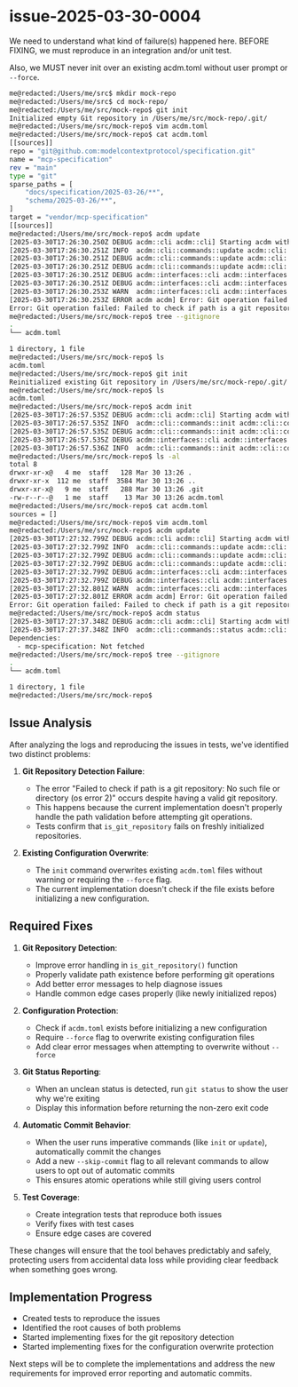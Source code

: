 # issue-2025-03-30-0004

We need to understand what kind of failure(s) happened here. BEFORE FIXING, we must reproduce in an integration and/or unit test.

Also, we MUST never init over an existing acdm.toml without user prompt or `--force`.

```bash
me@redacted:/Users/me/src$ mkdir mock-repo
me@redacted:/Users/me/src$ cd mock-repo/
me@redacted:/Users/me/src/mock-repo$ git init
Initialized empty Git repository in /Users/me/src/mock-repo/.git/
me@redacted:/Users/me/src/mock-repo$ vim acdm.toml
me@redacted:/Users/me/src/mock-repo$ cat acdm.toml
[[sources]]
repo = "git@github.com:modelcontextprotocol/specification.git"
name = "mcp-specification"
rev = "main"
type = "git"
sparse_paths = [
    "docs/specification/2025-03-26/**",
    "schema/2025-03-26/**",
]
target = "vendor/mcp-specification"
[[sources]]
me@redacted:/Users/me/src/mock-repo$ acdm update
[2025-03-30T17:26:30.250Z DEBUG acdm::cli acdm::cli] Starting acdm with config path: acdm.toml
[2025-03-30T17:26:30.251Z INFO  acdm::cli::commands::update acdm::cli::commands::update] Updating all dependencies
[2025-03-30T17:26:30.251Z DEBUG acdm::cli::commands::update acdm::cli::commands::update] Using config file: acdm.toml
[2025-03-30T17:26:30.251Z DEBUG acdm::cli::commands::update acdm::cli::commands::update] Force mode: false
[2025-03-30T17:26:30.251Z DEBUG acdm::interfaces::cli acdm::interfaces::cli] Updating dependencies: None, commit_message: None, force: false
[2025-03-30T17:26:30.251Z DEBUG acdm::interfaces::cli acdm::interfaces::cli] Verifying Git repository status for path:
[2025-03-30T17:26:30.253Z WARN  acdm::interfaces::cli acdm::interfaces::cli] Git repository status is not clean: Git operation failed: Failed to check if path is a git repository: No such file or directory (os error 2)
[2025-03-30T17:26:30.253Z ERROR acdm acdm] Error: Git operation failed: Failed to check if path is a git repository: No such file or directory (os error 2)
Error: Git operation failed: Failed to check if path is a git repository: No such file or directory (os error 2)
me@redacted:/Users/me/src/mock-repo$ tree --gitignore
.
└── acdm.toml

1 directory, 1 file
me@redacted:/Users/me/src/mock-repo$ ls
acdm.toml
me@redacted:/Users/me/src/mock-repo$ git init
Reinitialized existing Git repository in /Users/me/src/mock-repo/.git/
me@redacted:/Users/me/src/mock-repo$ ls
acdm.toml
me@redacted:/Users/me/src/mock-repo$ acdm init
[2025-03-30T17:26:57.535Z DEBUG acdm::cli acdm::cli] Starting acdm with config path: acdm.toml
[2025-03-30T17:26:57.535Z INFO  acdm::cli::commands::init acdm::cli::commands::init] Initializing new configuration at acdm.toml
[2025-03-30T17:26:57.535Z DEBUG acdm::cli::commands::init acdm::cli::commands::init] Force mode: false
[2025-03-30T17:26:57.535Z DEBUG acdm::interfaces::cli acdm::interfaces::cli] Initializing configuration with default location: None
[2025-03-30T17:26:57.536Z INFO  acdm::cli::commands::init acdm::cli::commands::init] Configuration initialized successfully
me@redacted:/Users/me/src/mock-repo$ ls -al
total 8
drwxr-xr-x@   4 me  staff   128 Mar 30 13:26 .
drwxr-xr-x  112 me  staff  3584 Mar 30 13:26 ..
drwxr-xr-x@   9 me  staff   288 Mar 30 13:26 .git
-rw-r--r--@   1 me  staff    13 Mar 30 13:26 acdm.toml
me@redacted:/Users/me/src/mock-repo$ cat acdm.toml
sources = []
me@redacted:/Users/me/src/mock-repo$ vim acdm.toml
me@redacted:/Users/me/src/mock-repo$ acdm update
[2025-03-30T17:27:32.799Z DEBUG acdm::cli acdm::cli] Starting acdm with config path: acdm.toml
[2025-03-30T17:27:32.799Z INFO  acdm::cli::commands::update acdm::cli::commands::update] Updating all dependencies
[2025-03-30T17:27:32.799Z DEBUG acdm::cli::commands::update acdm::cli::commands::update] Using config file: acdm.toml
[2025-03-30T17:27:32.799Z DEBUG acdm::cli::commands::update acdm::cli::commands::update] Force mode: false
[2025-03-30T17:27:32.799Z DEBUG acdm::interfaces::cli acdm::interfaces::cli] Updating dependencies: None, commit_message: None, force: false
[2025-03-30T17:27:32.799Z DEBUG acdm::interfaces::cli acdm::interfaces::cli] Verifying Git repository status for path:
[2025-03-30T17:27:32.801Z WARN  acdm::interfaces::cli acdm::interfaces::cli] Git repository status is not clean: Git operation failed: Failed to check if path is a git repository: No such file or directory (os error 2)
[2025-03-30T17:27:32.801Z ERROR acdm acdm] Error: Git operation failed: Failed to check if path is a git repository: No such file or directory (os error 2)
Error: Git operation failed: Failed to check if path is a git repository: No such file or directory (os error 2)
me@redacted:/Users/me/src/mock-repo$ acdm status
[2025-03-30T17:27:37.348Z DEBUG acdm::cli acdm::cli] Starting acdm with config path: acdm.toml
[2025-03-30T17:27:37.348Z INFO  acdm::cli::commands::status acdm::cli::commands::status] Displaying dependency status
Dependencies:
  - mcp-specification: Not fetched
me@redacted:/Users/me/src/mock-repo$ tree --gitignore
.
└── acdm.toml

1 directory, 1 file
me@redacted:/Users/me/src/mock-repo$
```

## Issue Analysis

After analyzing the logs and reproducing the issues in tests, we've identified two distinct problems:

1. **Git Repository Detection Failure**: 
   - The error "Failed to check if path is a git repository: No such file or directory (os error 2)" occurs despite having a valid git repository. 
   - This happens because the current implementation doesn't properly handle the path validation before attempting git operations.
   - Tests confirm that `is_git_repository` fails on freshly initialized repositories.

2. **Existing Configuration Overwrite**:
   - The `init` command overwrites existing `acdm.toml` files without warning or requiring the `--force` flag.
   - The current implementation doesn't check if the file exists before initializing a new configuration.

## Required Fixes

1. **Git Repository Detection**:
   - Improve error handling in `is_git_repository()` function
   - Properly validate path existence before performing git operations
   - Add better error messages to help diagnose issues
   - Handle common edge cases properly (like newly initialized repos)

2. **Configuration Protection**:
   - Check if `acdm.toml` exists before initializing a new configuration
   - Require `--force` flag to overwrite existing configuration files
   - Add clear error messages when attempting to overwrite without `--force`

3. **Git Status Reporting**:
   - When an unclean status is detected, run `git status` to show the user why we're exiting
   - Display this information before returning the non-zero exit code

4. **Automatic Commit Behavior**:
   - When the user runs imperative commands (like `init` or `update`), automatically commit the changes
   - Add a new `--skip-commit` flag to all relevant commands to allow users to opt out of automatic commits
   - This ensures atomic operations while still giving users control

5. **Test Coverage**:
   - Create integration tests that reproduce both issues
   - Verify fixes with test cases
   - Ensure edge cases are covered

These changes will ensure that the tool behaves predictably and safely, protecting users from accidental data loss while providing clear feedback when something goes wrong.

## Implementation Progress

- Created tests to reproduce the issues
- Identified the root causes of both problems
- Started implementing fixes for the git repository detection
- Started implementing fixes for the configuration overwrite protection

Next steps will be to complete the implementations and address the new requirements for improved error reporting and automatic commits.
